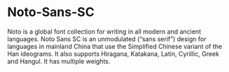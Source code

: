 # Noto-Sans-SC
Noto is a global font collection for writing in all modern and ancient languages. Noto Sans SC is an unmodulated (“sans serif”) design for languages in mainland China that use the Simplified Chinese variant of the Han ideograms. It also supports Hiragana, Katakana, Latin, Cyrillic, Greek and Hangul. It has multiple weights.

